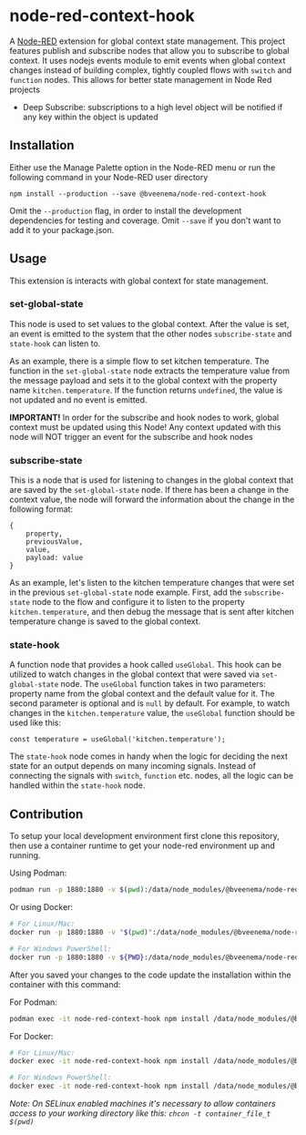 # node-red-context-hook

A [Node-RED](https://nodered.org/) extension for global context state management. This project features publish and subscribe nodes that allow you to subscribe to global context. It uses nodejs events module to emit events when global context changes instead of building complex, tightly coupled flows with `switch` and `function` nodes. This allows for better state management in Node Red projects
- Deep Subscribe: subscriptions to a high level object will be notified if any key within the object is updated

## Installation

Either use the Manage Palette option in the Node-RED menu or run the following command in your Node-RED user directory

```
npm install --production --save @bveenema/node-red-context-hook
```

Omit the `--production` flag, in order to install the development dependencies for testing and coverage. Omit `--save` if you don't want to add it to your package.json.

## Usage
This extension is interacts with global context for state management.

### set-global-state
This node is used to set values to the global context. After the value is set, an event is emitted to the system
that the other nodes `subscribe-state` and `state-hook` can listen to.

As an example, there is a simple flow to set kitchen temperature. The function in the `set-global-state` node extracts
the temperature value from the message payload and sets it to the global context with the property name `kitchen.temperature`.
If the function returns `undefined`, the value is not updated and no event is emitted.

**IMPORTANT!** In order for the subscribe and hook nodes to work, global context must be updated using this Node! Any context updated with this node will NOT trigger an event for the subscribe and hook nodes

### subscribe-state
This is a node that is used for listening to changes in the global context that are saved by the `set-global-state` node.
If there has been a change in the context value, the node will forward the information about the change in the following format:

```
{
    property,
    previousValue,
    value,
    payload: value
}   
```

As an example, let's listen to the kitchen temperature changes that were set in the previous `set-global-state` node example.
First, add the `subscribe-state` node to the flow and configure it to listen to the property `kitchen.temperature`,
and then debug the message that is sent after kitchen temperature change is saved to the global context.

### state-hook
A function node that provides a hook called `useGlobal`.
This hook can be utilized to watch changes in the global context that were saved via `set-global-state` node.
The `useGlobal` function takes in two parameters: property name from the global context and the default value for it.
The second parameter is optional and is `null` by default. For example, to watch changes in the `kitchen.temperature` value,
the `useGlobal` function should be used like this:

```
const temperature = useGlobal('kitchen.temperature');
```

The `state-hook` node comes in handy when the logic for deciding the next state for an output depends on many
incoming signals. Instead of connecting the signals with `switch`, `function` etc. nodes, all the logic can be handled
within the `state-hook` node.

## Contribution

To setup your local development environment first clone this repository, then use a container runtime to get your node-red environment up and running.

Using Podman:
```bash
podman run -p 1880:1880 -v $(pwd):/data/node_modules/@bveenema/node-red-context-hook -d --name node-red-context-hook nodered/node-red
```

Or using Docker:
```bash
# For Linux/Mac:
docker run -p 1880:1880 -v "$(pwd)":/data/node_modules/@bveenema/node-red-context-hook -d --name node-red-context-hook nodered/node-red

# For Windows PowerShell:
docker run -p 1880:1880 -v ${PWD}:/data/node_modules/@bveenema/node-red-context-hook -d --name node-red-context-hook nodered/node-red
```

After you saved your changes to the code update the installation within the container with this command:

For Podman:
```bash
podman exec -it node-red-context-hook npm install /data/node_modules/@bveenema/node-red-context-hook/ && podman restart node-red-context-hook
```

For Docker:
```bash
# For Linux/Mac:
docker exec -it node-red-context-hook npm install /data/node_modules/@bveenema/node-red-context-hook/ && docker restart node-red-context-hook

# For Windows PowerShell:
docker exec -it node-red-context-hook npm install /data/node_modules/@bveenema/node-red-context-hook/; docker restart node-red-context-hook 
```

*Note: On SELinux enabled machines it's necessary to allow containers access to your working directory like this: `chcon -t container_file_t $(pwd)`*